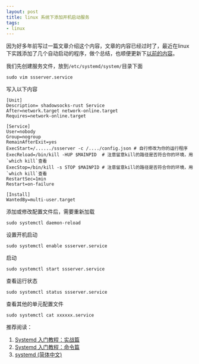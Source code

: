 ```yaml
---
layout: post
title: linux 系统下添加开机启动服务
tags:
- linux
---
```


因为好多年前写过一篇文章介绍这个内容，文章的内容已经过时了，最近在linux下实践添加了几个自动启动的程序，做个总结，也顺便更新下[以前的内容](https://blog.xavierskip.com/2015-02-02-shadowsocks-init/)。

我们先创建服务文件，放到`/etc/systemd/system/`目录下面

`sudo vim ssserver.service`

写入以下内容

```
[Unit]
Description= shadowsocks-rust Service
After=network.target network-online.target
Requires=network-online.target

[Service]
User=nobody
Group=nogroup
RemainAfterExit=yes
ExecStart=/....../ssserver -c /..../config.json # 自行修改为你的运行程序
ExecReload=/bin/kill -HUP $MAINPID  # 注意留意kill的路径是否符合你的环境，用`which kill`查看
ExecStop=/bin/kill -s STOP $MAINPID # 注意留意kill的路径是否符合你的环境，用`which kill`查看
RestartSec=1min
Restart=on-failure

[Install]
WantedBy=multi-user.target
```

添加或修改配置文件后，需要重新加载

`sudo systemctl daemon-reload`

设置开机启动

`sudo systemctl enable ssserver.service`

启动

`sudo systemctl start ssserver.service `  

查看运行状态

`sudo systemctl status ssserver.service`

查看其他的单元配置文件

`sudo systemctl cat xxxxxx.service`

推荐阅读：

1. [Systemd 入门教程：实战篇](https://www.ruanyifeng.com/blog/2016/03/systemd-tutorial-part-two.html)
2. [Systemd 入门教程：命令篇](https://www.ruanyifeng.com/blog/2016/03/systemd-tutorial-commands.html)
3. [systemd (简体中文)](https://wiki.archlinux.org/title/systemd_(%E7%AE%80%E4%BD%93%E4%B8%AD%E6%96%87))


